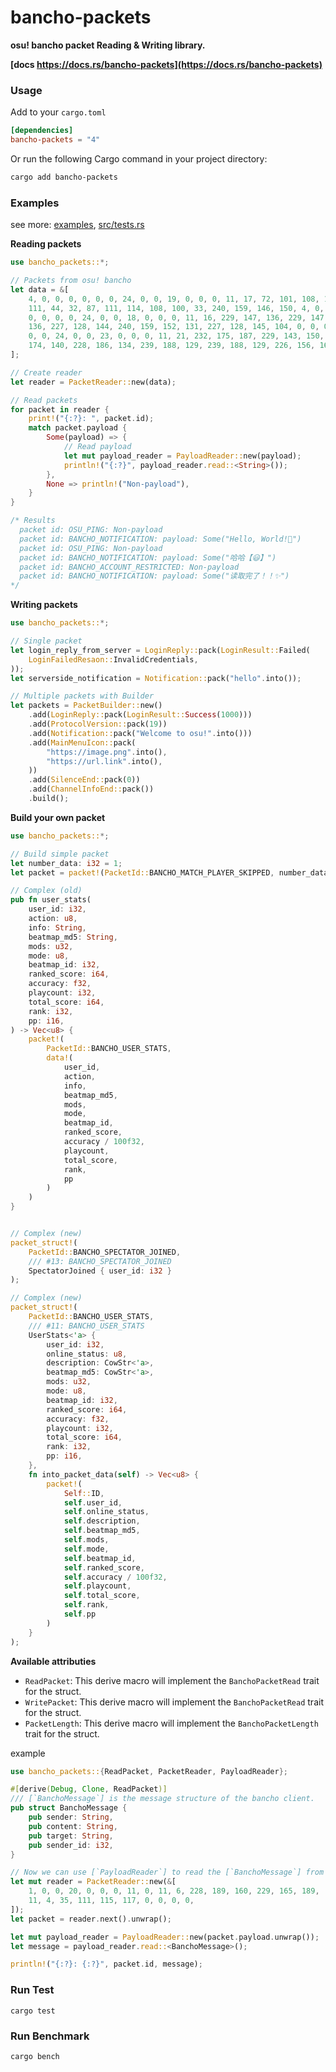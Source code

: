 # bancho-packets

**osu! bancho packet Reading & Writing library.**

**[docs https://docs.rs/bancho-packets](https://docs.rs/bancho-packets)**

### Usage

Add to your `cargo.toml`
```toml
[dependencies]
bancho-packets = "4"
```

Or run the following Cargo command in your project directory:
```bash
cargo add bancho-packets
```




### Examples

see more: [examples](examples), [src/tests.rs](src/tests.rs)

**Reading packets**

```rust
use bancho_packets::*;

// Packets from osu! bancho
let data = &[
    4, 0, 0, 0, 0, 0, 0, 24, 0, 0, 19, 0, 0, 0, 11, 17, 72, 101, 108, 108,
    111, 44, 32, 87, 111, 114, 108, 100, 33, 240, 159, 146, 150, 4, 0, 0,
    0, 0, 0, 0, 24, 0, 0, 18, 0, 0, 0, 11, 16, 229, 147, 136, 229, 147,
    136, 227, 128, 144, 240, 159, 152, 131, 227, 128, 145, 104, 0, 0, 0, 0,
    0, 0, 24, 0, 0, 23, 0, 0, 0, 11, 21, 232, 175, 187, 229, 143, 150, 229,
    174, 140, 228, 186, 134, 239, 188, 129, 239, 188, 129, 226, 156, 168,
];

// Create reader
let reader = PacketReader::new(data);

// Read packets
for packet in reader {
    print!("{:?}: ", packet.id);
    match packet.payload {
        Some(payload) => {
            // Read payload
            let mut payload_reader = PayloadReader::new(payload);
            println!("{:?}", payload_reader.read::<String>());
        },
        None => println!("Non-payload"),
    }
}

/* Results
  packet id: OSU_PING: Non-payload
  packet id: BANCHO_NOTIFICATION: payload: Some("Hello, World!💖")
  packet id: OSU_PING: Non-payload
  packet id: BANCHO_NOTIFICATION: payload: Some("哈哈【😃】")
  packet id: BANCHO_ACCOUNT_RESTRICTED: Non-payload
  packet id: BANCHO_NOTIFICATION: payload: Some("读取完了！！✨")
*/
```


**Writing packets**

```rust
use bancho_packets::*;

// Single packet
let login_reply_from_server = LoginReply::pack(LoginResult::Failed(
    LoginFailedResaon::InvalidCredentials,
));
let serverside_notification = Notification::pack("hello".into());

// Multiple packets with Builder
let packets = PacketBuilder::new()
    .add(LoginReply::pack(LoginResult::Success(1000)))
    .add(ProtocolVersion::pack(19))
    .add(Notification::pack("Welcome to osu!".into()))
    .add(MainMenuIcon::pack(
        "https://image.png".into(),
        "https://url.link".into(),
    ))
    .add(SilenceEnd::pack(0))
    .add(ChannelInfoEnd::pack())
    .build();

```

**Build your own packet**

```rust
use bancho_packets::*;

// Build simple packet
let number_data: i32 = 1;
let packet = packet!(PacketId::BANCHO_MATCH_PLAYER_SKIPPED, number_data)

// Complex (old)
pub fn user_stats(
    user_id: i32,
    action: u8,
    info: String,
    beatmap_md5: String,
    mods: u32,
    mode: u8,
    beatmap_id: i32,
    ranked_score: i64,
    accuracy: f32,
    playcount: i32,
    total_score: i64,
    rank: i32,
    pp: i16,
) -> Vec<u8> {
    packet!(
        PacketId::BANCHO_USER_STATS,
        data!(
            user_id,
            action,
            info,
            beatmap_md5,
            mods,
            mode,
            beatmap_id,
            ranked_score,
            accuracy / 100f32,
            playcount,
            total_score,
            rank,
            pp
        )
    )
}


// Complex (new)
packet_struct!(
    PacketId::BANCHO_SPECTATOR_JOINED,
    /// #13: BANCHO_SPECTATOR_JOINED
    SpectatorJoined { user_id: i32 }
);

// Complex (new)
packet_struct!(
    PacketId::BANCHO_USER_STATS,
    /// #11: BANCHO_USER_STATS
    UserStats<'a> {
        user_id: i32,
        online_status: u8,
        description: CowStr<'a>,
        beatmap_md5: CowStr<'a>,
        mods: u32,
        mode: u8,
        beatmap_id: i32,
        ranked_score: i64,
        accuracy: f32,
        playcount: i32,
        total_score: i64,
        rank: i32,
        pp: i16,
    },
    fn into_packet_data(self) -> Vec<u8> {
        packet!(
            Self::ID,
            self.user_id,
            self.online_status,
            self.description,
            self.beatmap_md5,
            self.mods,
            self.mode,
            self.beatmap_id,
            self.ranked_score,
            self.accuracy / 100f32,
            self.playcount,
            self.total_score,
            self.rank,
            self.pp
        )
    }
);


```

**Available attributies**

- `ReadPacket`: This derive macro will implement the `BanchoPacketRead` trait for the struct.
- `WritePacket`: This derive macro will implement the `BanchoPacketRead` trait for the struct.
- `PacketLength`: This derive macro will implement the `BanchoPacketLength` trait for the struct.

example

```rust
use bancho_packets::{ReadPacket, PacketReader, PayloadReader};

#[derive(Debug, Clone, ReadPacket)]
/// [`BanchoMessage`] is the message structure of the bancho client.
pub struct BanchoMessage {
    pub sender: String,
    pub content: String,
    pub target: String,
    pub sender_id: i32,
}

// Now we can use [`PayloadReader`] to read the [`BanchoMessage`] from bytes.
let mut reader = PacketReader::new(&[
    1, 0, 0, 20, 0, 0, 0, 11, 0, 11, 6, 228, 189, 160, 229, 165, 189,
    11, 4, 35, 111, 115, 117, 0, 0, 0, 0,
]);
let packet = reader.next().unwrap();

let mut payload_reader = PayloadReader::new(packet.payload.unwrap());
let message = payload_reader.read::<BanchoMessage>();

println!("{:?}: {:?}", packet.id, message);
```

### Run Test

```
cargo test
```

### Run Benchmark

```
cargo bench
```

